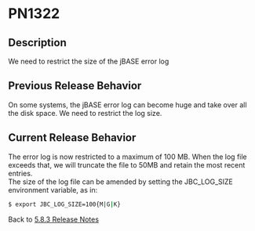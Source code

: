 # PN1322

<PageHeader />

## Description

We need to restrict the size of the jBASE error log

## Previous Release Behavior

On some systems, the jBASE error log can become huge and take over all the disk space.
We need to restrict the log size.

## Current Release Behavior

The error log is now restricted to a maximum of 100 MB. When the log file exceeds that, we will truncate the file to 50MB and retain the most recent entries.  
The size of the log file can be amended by setting the JBC_LOG_SIZE environment variable, as in:

```bash
$ export JBC_LOG_SIZE=100{M|G|K}
```

Back to [5.8.3 Release Notes](./../README.md)

<PageFooter />
